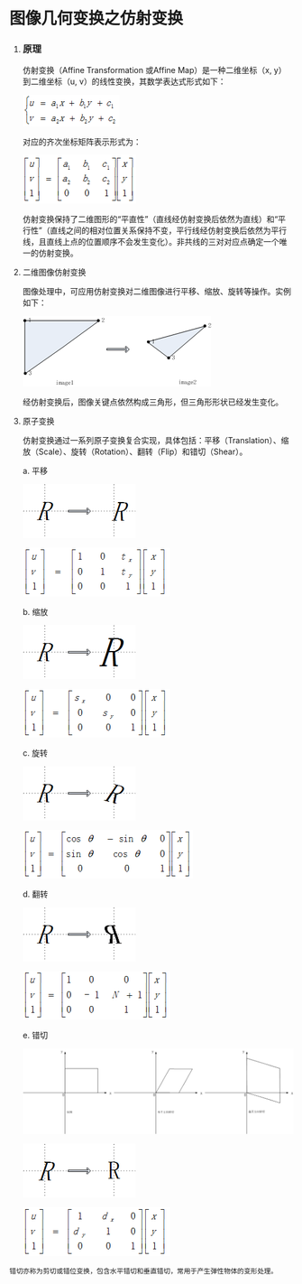 # 图像几何变换之仿射变换

1. ### 原理

   仿射变换（Affine Transformation 或Affine Map）是一种二维坐标（x, y）到二维坐标（u, v）的线性变换，其数学表达式形式如下：

   ![](/assets/cv002_001.png)

   对应的齐次坐标矩阵表示形式为：

   ![](/assets/cv002_002.png)

   仿射变换保持了二维图形的“平直性”（直线经仿射变换后依然为直线）和“平行性”（直线之间的相对位置关系保持不变，平行线经仿射变换后依然为平行线，且直线上点的位置顺序不会发生变化）。非共线的三对对应点确定一个唯一的仿射变换。

2. 二维图像仿射变换

   图像处理中，可应用仿射变换对二维图像进行平移、缩放、旋转等操作。实例如下：

   ![](/assets/cv002_003.png)

   经仿射变换后，图像关键点依然构成三角形，但三角形形状已经发生变化。

3. 原子变换

   仿射变换通过一系列原子变换复合实现，具体包括：平移（Translation）、缩放（Scale）、旋转（Rotation）、翻转（Flip）和错切（Shear）。

   a. 平移

   ![](/assets/cv002_004.png)

   ![](/assets/cv002_005.png)

   b. 缩放

   ![](/assets/cv002_006.png)

   ![](/assets/cv002_007.png)

   c. 旋转

   ![](/assets/cv002_008.png)

   ![](/assets/cv002_009.png)

   d. 翻转

   ![](/assets/cv002_010.png)

   ![](/assets/cv002_011.png)

   e. 错切

   ![](/assets/cv002_012.png)

   ![](/assets/cv002_013.png)

   ![](/assets/cv002_014.png)

```
错切亦称为剪切或错位变换，包含水平错切和垂直错切，常用于产生弹性物体的变形处理。
```



